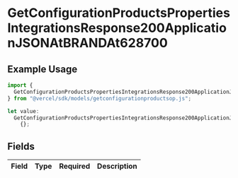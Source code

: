 # GetConfigurationProductsPropertiesIntegrationsResponse200ApplicationJSONAtBRANDAt628700

## Example Usage

```typescript
import {
  GetConfigurationProductsPropertiesIntegrationsResponse200ApplicationJSONAtBRANDAt628700,
} from "@vercel/sdk/models/getconfigurationproductsop.js";

let value:
  GetConfigurationProductsPropertiesIntegrationsResponse200ApplicationJSONAtBRANDAt628700 =
    {};
```

## Fields

| Field       | Type        | Required    | Description |
| ----------- | ----------- | ----------- | ----------- |